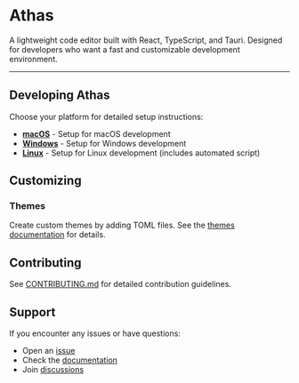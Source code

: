 # Athas

A lightweight code editor built with React, TypeScript, and Tauri.
Designed for developers who want a fast and customizable development environment.

---

## Developing Athas

Choose your platform for detailed setup instructions:

- [**macOS**](docs/develop/macos.md) - Setup for macOS development
- [**Windows**](docs/develop/windows.md) - Setup for Windows development  
- [**Linux**](docs/develop/linux.md) - Setup for Linux development (includes automated script)

## Customizing

### Themes

Create custom themes by adding TOML files. See the [themes documentation](src/extensions/themes/builtin/README.md) for details.

## Contributing

See [CONTRIBUTING.md](CONTRIBUTING.md) for detailed contribution guidelines.

## Support

If you encounter any issues or have questions:

- Open an [issue](https://github.com/athasdev/athas/issues)
- Check the [documentation](https://athas.dev/docs)
- Join [discussions](https://github.com/athasdev/athas/discussions)
